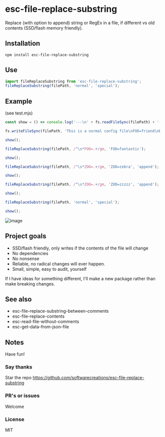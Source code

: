 # esc-file-replace-substring
Replace (with option to append) string or RegEx in a file, if different vs old contents (SSD/flash memory friendly).

## Installation
`npm install esc-file-replace-substring`

## Use
```JavaScript
import fileReplaceSubstring from 'esc-file-replace-substring';
fileReplaceSubstring(filePath, 'normal', 'special');
```

## Example
(see test.mjs)
```JavaScript
const show = () => console.log('---\n' + fs.readFileSync(filePath) + '---');

fs.writeFileSync(filePath, 'This is a normal config file\nFOO=friend\nBAR=bear\n');

show();

fileReplaceSubstring(filePath, /^\s*FOO=.+/gm, 'FOO=fantastic');

show();

fileReplaceSubstring(filePath, /^\s*ZOO=.+/gm, 'ZOO=zebra', 'append');

show();

fileReplaceSubstring(filePath, /^\s*ZOO=.+/gm, 'ZOO=zzzzz', 'append');

show();

fileReplaceSubstring(filePath, 'normal', 'special');

show();
```
![image](https://github.com/user-attachments/assets/637abaa3-6bb5-4e92-9d2b-73fac507bae2)

## Project goals
* SSD/flash friendly, only writes if the contents of the file will change
* No dependencies
* No nonsense
* Reliable, no radical changes will ever happen.
* Small, simple, easy to audit, yourself

If I have ideas for something different, I'll make a new package rather than make breaking changes.

## See also
* esc-file-replace-substring-between-comments
* esc-file-replace-contents
* esc-read-file-without-comments
* esc-get-data-from-json-file

## Notes
Have fun!

### Say thanks
Star the repo
https://github.com/softwarecreations/esc-file-replace-substring

### PR's or issues
Welcome

### License
MIT
